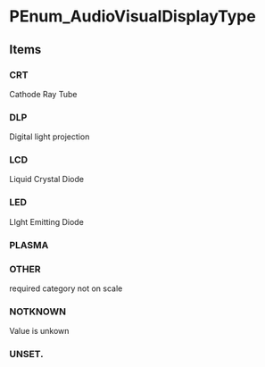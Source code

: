 # PEnum_AudioVisualDisplayType

## Items

### CRT
Cathode Ray Tube

### DLP
Digital light projection

### LCD
Liquid Crystal Diode

### LED
LIght Emitting Diode

### PLASMA


### OTHER
required category not on scale

### NOTKNOWN
Value is unkown

### UNSET.

